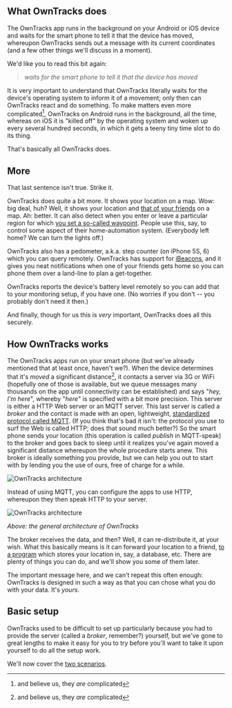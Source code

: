 ## What OwnTracks does

The OwnTracks app runs in the background on your Android or iOS device and waits for the smart phone to tell it that the device has moved, whereupon OwnTracks sends out a message with its current coordinates (and a few other things we'll discuss in a moment).

We'd like you to read this bit again:

> _waits for the smart phone to tell it that the device has moved_

It is very important to understand that OwnTracks literally waits for the device's operating system to inform it of a movement; only then can OwnTracks react and do something. To make matters even more complicated[^1], OwnTracks on Android runs in the background, all the time, whereas on iOS it is "killed off" by the operating system and woken up every several hundred seconds, in which it gets a teeny tiny time slot to do its thing.

That's basically all OwnTracks does.

## More

That last sentence isn't true. Strike it.

OwnTracks does quite a bit more. It shows your location on a map. Wow: big deal, huh? Well, it shows your location and [that of your friends](friends.md) on a map. Ah: better. It can also detect when you enter or leave a particular region for which [you set a so-called waypoint](waypoints.md). People use this, say, to control some aspect of their home-automation system. (Everybody left home? We can turn the lights off.)

OwnTracks also has a pedometer, a.k.a. step counter (on iPhone 5S, 6) which you can query remotely. OwnTracks has support for [iBeacons](beacons.md), and it gives you neat notifications when one of your friends gets home so you can phone them over a land-line to plan a get-together.

OwnTracks reports the device's battery level remotely so you can add that to your monitoring setup, if you have one. (No worries if you don't -- you probably don't need it then.)

And finally, though for us this is *very* important, OwnTracks does all this securely.

[^1]: and believe us, they *are* complicated


## How OwnTracks works

The OwnTracks apps run on your smart phone (but we've already mentioned that at least once, haven't we?). When the device determines that it's _moved_ a significant distance[^1], it contacts a server via 3G or WiFi (hopefully one of those is available, but we queue messages many thousands on the app until connectivity can be established) and says "_hey, I'm here_", whereby "_here_" is specified with a bit more precision. This server is either a HTTP Web server or an MQTT server. This last server is called a _broker_ and the contact is made with an open, lightweight, [standardized protocol called MQTT](mqtt.md). (If you think that's bad it isn't: the protocol you use to surf the Web is called HTTP; does that sound much better?) So the smart phone sends your location (this operation is called _publish_ in MQTT-speak) to the broker and goes back to sleep until it realizes you've again moved a significant distance whereupon the whole procedure starts anew. This broker is ideally something you provide, but we can help you out to start with by lending you the use of ours, free of charge for a while.

![OwnTracks architecture](images/owntracks-iotconf-arch.png)

Instead of using MQTT, you can configure the apps to use HTTP, whereupon they then speak HTTP to your server.

![OwnTracks architecture](images/owntracks-iotconf-http-arch.png)

*Above: the general architecture of OwnTracks*

The broker receives the data, and then? Well, it can re-distribute it, at your wish. What this basically means is it can forward your location to a friend, [to a program](clients.md) which stores your location in, say, a database, etc. There are plenty of things you can do, and we'll show you some of them later.

The important message here, and we can't repeat this often enough: OwnTracks is designed in such a way as that you can chose what you do with your data. It's *yours*.

## Basic setup

OwnTracks used to be difficult to set up particularly because you had to provide the server (called a _broker_, remember?) yourself, but we've gone to great lengths to make it easy for you to try before you'll want to take it upon yourself to do all the setup work.

We'll now cover the [two scenarios](scenarios.md).

[^1]: This is a relative amount, but you can tune it a bit.
